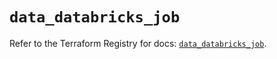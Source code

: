 # `data_databricks_job`

Refer to the Terraform Registry for docs: [`data_databricks_job`](https://registry.terraform.io/providers/databricks/databricks/1.36.1/docs/data-sources/job).
